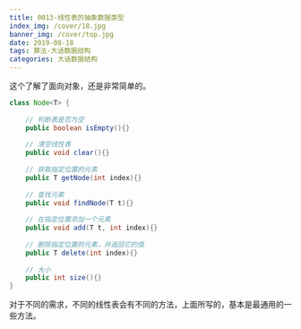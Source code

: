 ```yaml
---
title: 0013-线性表的抽象数据类型
index_img: /cover/18.jpg
banner_img: /cover/top.jpg
date: 2019-08-18
tags: 算法-大话数据结构
categories: 大话数据结构
---
```


这个了解了面向对象，还是非常简单的。

```java
class Node<T> {
    
    // 判断表是否为空
    public boolean isEmpty(){}
    
    // 清空线性表
    public void clear(){}
    
    // 获取指定位置的元素
    public T getNode(int index){}
    
    // 查找元素
    public void findNode(T t){}
    
    // 在指定位置添加一个元素
    public void add(T t, int index){}
    
    // 删除指定位置的元素，并返回它的值
    public T delete(int index){}
    
    // 大小
    public int size(){}
}
```

对于不同的需求，不同的线性表会有不同的方法，上面所写的，基本是最通用的一些方法。
